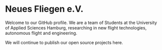 # Neues Fliegen e.V.

Welcome to our GitHub profile.
We are a team of Students at the University of Applied Sciences Hamburg, researching in new flight technologies, autonomous flight and engineering.

We will continue to publish our open source projects here.
